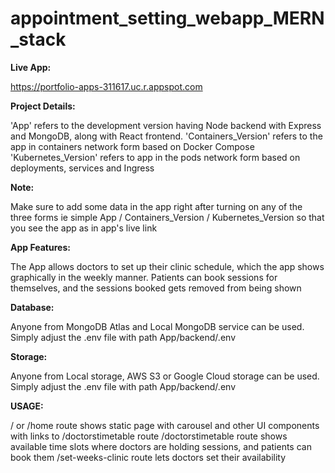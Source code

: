 # appointment_setting_webapp_MERN_stack

**Live App:**

https://portfolio-apps-311617.uc.r.appspot.com


**Project Details:**

'App' refers to the development version having Node backend with Express and MongoDB, along with  React frontend.
'Containers_Version' refers to the app in containers network form based on Docker Compose
'Kubernetes_Version' refers to app in the pods network form based on deployments, services and Ingress

**Note:**

Make sure to add some data in the app right after turning on any of the three forms ie simple App / Containers_Version / Kubernetes_Version so that you see the app as in app's live link


**App Features:**

The App allows doctors to set up their clinic schedule, which the app shows graphically in the weekly manner. Patients can book sessions for themselves, and the sessions booked gets removed from being shown


**Database:**

Anyone from MongoDB Atlas and Local MongoDB service can be used. Simply adjust the .env file with path App/backend/.env 


**Storage:**

Anyone from Local storage, AWS S3 or Google Cloud storage can be used. Simply adjust the .env file with path App/backend/.env 



**USAGE:**

/ or /home route shows static page with carousel and other UI components with  links to /doctorstimetable route
/doctorstimetable route shows available time slots where doctors are holding sessions, and patients can book them
/set-weeks-clinic route lets doctors set their availability
